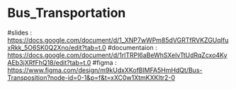# Bus_Transportation

#slides : https://docs.google.com/document/d/1_XNP7wWPm85dVGRTfRVKZGUqIfuxRkk_5O6SK0Q2Xno/edit?tab=t.0 
#documentaion : https://docs.google.com/document/d/1rlTRPl6aBeWhSXelvTtUdRqZcxo4KyAEb3jXRfFhQ18/edit?tab=t.0 
#figma : https://www.figma.com/design/m9kUdxXKofBlMFA5HmHdQt/Bus-Transposition?node-id=0-1&p=f&t=xXC0w1XtmKXKItr2-0

